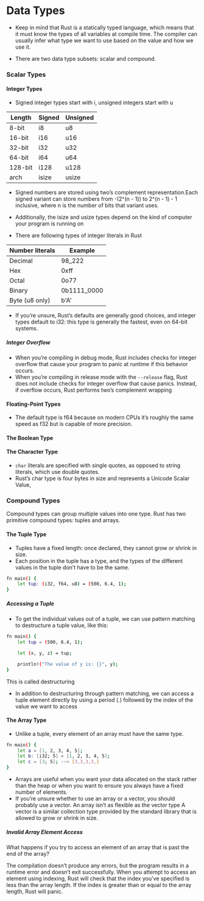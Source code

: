 # Data Types

- Keep in mind that Rust is a statically typed language, which means that it must
know the types of all variables at compile time. The compiler can usually infer
what type we want to use based on the value and how we use it.

- There are two data type subsets: scalar and compound.

### Scalar Types

#### Integer Types

- Signed integer types start with i, unsigned integers start with u

|Length | Signed	|Unsigned|
| ------ | ------ | ------ |
|8-bit	|i8	|u8|
|16-bit	|i16	|u16|
|32-bit	|i32	|u32|
|64-bit	|i64	|u64|
|128-bit	|i128	|u128|
|arch	|isize	|usize|

- Signed numbers are stored using two’s complement representation.Each signed variant can store numbers from -(2^(n - 1)) to 2^(n - 1) - 1 inclusive, where n is the number of bits that variant uses.

- Additionally, the isize and usize types depend on the kind of computer your program is running on

- There are following types of integer literals in Rust

|Number literals|	Example|
| ------ | ------ |
|Decimal	|98_222|
|Hex	|0xff|
|Octal	|0o77|
|Binary	|0b1111_0000|
|Byte (u8 only)|	b'A'|


- If you’re unsure, Rust’s defaults are generally good choices, and integer types default to i32: this type is generally the fastest, even on 64-bit systems.

##### Integer Overflow

- When you’re compiling in debug mode, Rust includes checks for integer overflow that cause your program to panic at runtime if this behavior occurs.
- When you’re compiling in release mode with the `--release` flag, Rust does not include checks for integer overflow that cause panics. Instead, if overflow occurs, Rust performs two’s complement wrapping

#### Floating-Point Types

-  The default type is f64 because on modern CPUs it’s roughly the same speed as f32 but is capable of more precision.

#### The Boolean Type

#### The Character Type

- `char` literals are specified with single quotes, as opposed to string literals, which use double quotes.
- Rust’s char type is four bytes in size and represents a Unicode Scalar Value,


### Compound Types

Compound types can group multiple values into one type. Rust has two primitive compound types: tuples and arrays.

#### The Tuple Type

- Tuples have a fixed length: once declared, they cannot grow or shrink in size.
- Each position in the tuple has a type, and the types of the different values in the tuple don’t have to be the same. 
```sh
fn main() {
    let tup: (i32, f64, u8) = (500, 6.4, 1);
}
```

##### Accessing a Tuple

- To get the individual values out of a tuple, we can use pattern matching to destructure a tuple value, like this:
```sh
fn main() {
    let tup = (500, 6.4, 1);

    let (x, y, z) = tup;

    println!("The value of y is: {}", y);
}
```
This is called destructuring

- In addition to destructuring through pattern matching, we can access a tuple element directly by using a period (.) followed by the index of the value we want to access

#### The Array Type

- Unlike a tuple, every element of an array must have the same type.

```sh 
fn main() {
    let a = [1, 2, 3, 4, 5];
    let b: [i32; 5] = [1, 2, 3, 4, 5];
    let c = [3; 5]; --> [3,3,3,3,]
}
```

- Arrays are useful when you want your data allocated on the stack rather than the heap or when you want to ensure you always have a fixed number of elements.
-  If you’re unsure whether to use an array or a vector, you should probably use a vector. An array isn’t as flexible as the vector type A vector is a similar collection type provided by the standard library that is allowed to grow or shrink in size.

##### Invalid Array Element Access

What happens if you try to access an element of an array that is past the end of the array? 

The compilation doesn’t produce any errors, but the program results in a runtime error and doesn’t exit successfully. When you attempt to access an element using indexing, Rust will check that the index you’ve specified is less than the array length. If the index is greater than or equal to the array length, Rust will panic.

